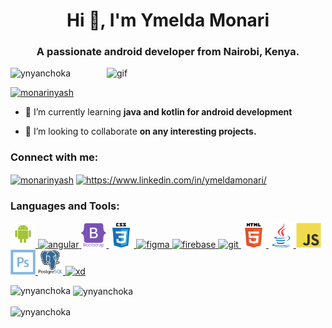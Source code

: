 <h1 align="center">Hi 👋, I'm Ymelda Monari</h1>
<h3 align="center">A passionate android developer from Nairobi, Kenya.</h3>
<img align="right" alt="gif"width="350" src="https://media.giphy.com/media/L1R1tvI9svkIWwpVYr/giphy.gif">


<p align="left"> <img src="https://komarev.com/ghpvc/?username=ynyanchoka&label=Profile%20views&color=0e75b6&style=flat" alt="ynyanchoka" /> </p>

<p align="left"> <a href="https://twitter.com/monarinyash" target="blank"><img src="https://img.shields.io/twitter/follow/monarinyash?logo=twitter&style=for-the-badge" alt="monarinyash" /></a> </p>

- 🌱 I’m currently learning **java and kotlin for android development**

- 👯 I’m looking to collaborate **on any interesting projects.**

<h3 align="left">Connect with me:</h3>
<p align="left">
<a href="https://twitter.com/monarinyash" target="blank"><img align="center" src="https://raw.githubusercontent.com/rahuldkjain/github-profile-readme-generator/master/src/images/icons/Social/twitter.svg" alt="monarinyash" height="30" width="40" /></a>
<a href="https://www.linkedin.com/in/ymeldamonari/" target="blank"><img align="center" src="https://raw.githubusercontent.com/rahuldkjain/github-profile-readme-generator/master/src/images/icons/Social/linked-in-alt.svg" alt="https://www.linkedin.com/in/ymeldamonari/" height="30" width="40" /></a>
</p>

<h3 align="left">Languages and Tools:</h3>
<p align="left"> <a href="https://developer.android.com" target="_blank" rel="noreferrer"> <img src="https://raw.githubusercontent.com/devicons/devicon/master/icons/android/android-original-wordmark.svg" alt="android" width="40" height="40"/> </a> <a href="https://angular.io" target="_blank" rel="noreferrer"> <img src="https://angular.io/assets/images/logos/angular/angular.svg" alt="angular" width="40" height="40"/> </a> <a href="https://getbootstrap.com" target="_blank" rel="noreferrer"> <img src="https://raw.githubusercontent.com/devicons/devicon/master/icons/bootstrap/bootstrap-plain-wordmark.svg" alt="bootstrap" width="40" height="40"/> </a> <a href="https://www.w3schools.com/css/" target="_blank" rel="noreferrer"> <img src="https://raw.githubusercontent.com/devicons/devicon/master/icons/css3/css3-original-wordmark.svg" alt="css3" width="40" height="40"/> </a> <a href="https://www.figma.com/" target="_blank" rel="noreferrer"> <img src="https://www.vectorlogo.zone/logos/figma/figma-icon.svg" alt="figma" width="40" height="40"/> </a> <a href="https://firebase.google.com/" target="_blank" rel="noreferrer"> <img src="https://www.vectorlogo.zone/logos/firebase/firebase-icon.svg" alt="firebase" width="40" height="40"/> </a> <a href="https://git-scm.com/" target="_blank" rel="noreferrer"> <img src="https://www.vectorlogo.zone/logos/git-scm/git-scm-icon.svg" alt="git" width="40" height="40"/> </a> <a href="https://www.w3.org/html/" target="_blank" rel="noreferrer"> <img src="https://raw.githubusercontent.com/devicons/devicon/master/icons/html5/html5-original-wordmark.svg" alt="html5" width="40" height="40"/> </a> <a href="https://www.java.com" target="_blank" rel="noreferrer"> <img src="https://raw.githubusercontent.com/devicons/devicon/master/icons/java/java-original.svg" alt="java" width="40" height="40"/> </a> <a href="https://developer.mozilla.org/en-US/docs/Web/JavaScript" target="_blank" rel="noreferrer"> <img src="https://raw.githubusercontent.com/devicons/devicon/master/icons/javascript/javascript-original.svg" alt="javascript" width="40" height="40"/> </a> <a href="https://www.photoshop.com/en" target="_blank" rel="noreferrer"> <img src="https://raw.githubusercontent.com/devicons/devicon/master/icons/photoshop/photoshop-line.svg" alt="photoshop" width="40" height="40"/> </a> <a href="https://www.postgresql.org" target="_blank" rel="noreferrer"> <img src="https://raw.githubusercontent.com/devicons/devicon/master/icons/postgresql/postgresql-original-wordmark.svg" alt="postgresql" width="40" height="40"/> </a> <a href="https://www.adobe.com/products/xd.html" target="_blank" rel="noreferrer"> <img src="https://cdn.worldvectorlogo.com/logos/adobe-xd.svg" alt="xd" width="40" height="40"/> </a> </p>

<p><img align="left" src="https://github-readme-stats.vercel.app/api/top-langs?username=ynyanchoka&show_icons=true&locale=en&layout=compact" alt="ynyanchoka" /></p>

<p>&nbsp;<img align="center" src="https://github-readme-stats.vercel.app/api?username=ynyanchoka&show_icons=true&locale=en" alt="ynyanchoka" /></p>

<p><img align="center" src="https://github-readme-streak-stats.herokuapp.com/?user=ynyanchoka&" alt="ynyanchoka" /></p>
